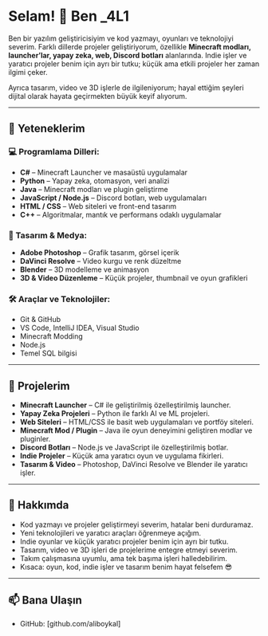 # Selam! 👋 Ben _4L1

Ben bir yazılım geliştiricisiyim ve kod yazmayı, oyunları ve teknolojiyi severim. Farklı dillerde projeler geliştiriyorum, özellikle **Minecraft modları, launcher’lar, yapay zeka, web, Discord botları** alanlarında. Indie işler ve yaratıcı projeler benim için ayrı bir tutku; küçük ama etkili projeler her zaman ilgimi çeker.  

Ayrıca tasarım, video ve 3D işlerle de ilgileniyorum; hayal ettiğim şeyleri dijital olarak hayata geçirmekten büyük keyif alıyorum.  

---

## 🚀 Yeteneklerim

### 💻 Programlama Dilleri:
- **C#** – Minecraft Launcher ve masaüstü uygulamalar  
- **Python** – Yapay zeka, otomasyon, veri analizi  
- **Java** – Minecraft modları ve plugin geliştirme  
- **JavaScript / Node.js** – Discord botları, web uygulamaları  
- **HTML / CSS** – Web siteleri ve front-end tasarım  
- **C++** – Algoritmalar, mantık ve performans odaklı uygulamalar  

### 🎨 Tasarım & Medya:
- **Adobe Photoshop** – Grafik tasarım, görsel içerik  
- **DaVinci Resolve** – Video kurgu ve renk düzeltme  
- **Blender** – 3D modelleme ve animasyon  
- **3D & Video Düzenleme** – Küçük projeler, thumbnail ve oyun grafikleri

### 🛠️ Araçlar ve Teknolojiler:
- Git & GitHub  
- VS Code, IntelliJ IDEA, Visual Studio  
- Minecraft Modding  
- Node.js
- Temel SQL bilgisi  

---

## 📂 Projelerim
- **Minecraft Launcher** – C# ile geliştirilmiş özelleştirilmiş launcher.  
- **Yapay Zeka Projeleri** – Python ile farklı AI ve ML projeleri.  
- **Web Siteleri** – HTML/CSS ile basit web uygulamaları ve portföy siteleri.  
- **Minecraft Mod / Plugin** – Java ile oyun deneyimini geliştiren modlar ve pluginler.  
- **Discord Botları** – Node.js ve JavaScript ile özelleştirilmiş botlar.  
- **Indie Projeler** – Küçük ama yaratıcı oyun ve uygulama fikirleri.  
- **Tasarım & Video** – Photoshop, DaVinci Resolve ve Blender ile yaratıcı işler.  

---

## 🌟 Hakkımda
- Kod yazmayı ve projeler geliştirmeyi severim, hatalar beni durduramaz.  
- Yeni teknolojileri ve yaratıcı araçları öğrenmeye açığım.  
- Indie oyunlar ve küçük yaratıcı projeler benim için ayrı bir tutku.  
- Tasarım, video ve 3D işleri de projelerime entegre etmeyi severim.  
- Takım çalışmasına uyumlu, ama tek başıma işleri halledebilirim.  
- Kısaca: oyun, kod, indie işler ve tasarım benim hayat felsefem 😎  

---

## 📫 Bana Ulaşın
- GitHub: [github.com/aliboykal]  

